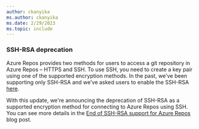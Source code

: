 ```yaml
---
author: ckanyika
ms.author: ckanyika
ms.date: 2/29/2023
ms.topic: include
---
```


### SSH-RSA deprecation

Azure Repos provides two methods for users to access a git repository in Azure Repos – HTTPS and SSH. To use SSH, you need to create a key pair using one of the supported encryption methods. In the past, we’ve been supporting only SSH-RSA and we’ve asked users to enable the SSH-RSA [here](/azure/devops/repos/git/use-ssh-keys-to-authenticate?view=azure-devops#q-ssh-cannot-establish-a-connection-what-should-i-do). 

With this update, we're announcing the deprecation of SSH-RSA as a supported encryption method for connecting to Azure Repos using SSH. You can see more details in the [End of SSH-RSA support for Azure Repos](https://devblogs.microsoft.com/devops/ssh-rsa-deprecation/) blog post.

